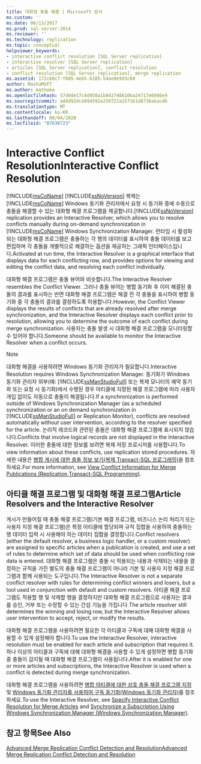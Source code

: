 ```yaml
---
title: 대화형 충돌 해결 | Microsoft 문서
ms.custom: ''
ms.date: 06/13/2017
ms.prod: sql-server-2014
ms.reviewer: ''
ms.technology: replication
ms.topic: conceptual
helpviewer_keywords:
- interactive conflict resolution [SQL Server replication]
- interactive resolver [SQL Server replication]
- articles [SQL Server replication], conflict resolution
- conflict resolution [SQL Server replication], merge replication
ms.assetid: 172c60c7-f605-4eb5-b185-54ae9e9d3c60
author: MashaMSFT
ms.author: mathoma
ms.openlocfilehash: 57d0de17c4d958a1b842748810ba24717e6866e9
ms.sourcegitcommit: ad4d92dce894592a259721a1571b1d8736abacdb
ms.translationtype: MT
ms.contentlocale: ko-KR
ms.lasthandoff: 08/04/2020
ms.locfileid: "87638723"
---
```

# <a name="interactive-conflict-resolution"></a><span data-ttu-id="fd134-102">Interactive Conflict Resolution</span><span class="sxs-lookup"><span data-stu-id="fd134-102">Interactive Conflict Resolution</span></span>
  [!INCLUDE[msCoName](../../../includes/msconame-md.md)] <span data-ttu-id="fd134-103">[!INCLUDE[ssNoVersion](../../../includes/ssnoversion-md.md)] 복제는 [!INCLUDE[msCoName](../../../includes/msconame-md.md)] Windows 동기화 관리자에서 요청 시 동기화 중에 수동으로 충돌을 해결할 수 있는 대화형 해결 프로그램을 제공합니다.</span><span class="sxs-lookup"><span data-stu-id="fd134-103">[!INCLUDE[ssNoVersion](../../../includes/ssnoversion-md.md)] replication provides an Interactive Resolver, which allows you to resolve conflicts manually during on-demand synchronization in [!INCLUDE[msCoName](../../../includes/msconame-md.md)] Windows Synchronization Manager.</span></span> <span data-ttu-id="fd134-104">런타임 시 활성화되는 대화형 해결 프로그램은 충돌하는 각 행의 데이터를 표시하여 충돌 데이터를 보고 편집하며 각 충돌을 개별적으로 해결하는 옵션을 제공하는 그래픽 인터페이스입니다.</span><span class="sxs-lookup"><span data-stu-id="fd134-104">Activated at run time, the Interactive Resolver is a graphical interface that displays data for each conflicting row, and provides options for viewing and editing the conflict data, and resolving each conflict individually.</span></span>  
  
 <span data-ttu-id="fd134-105">대화형 해결 프로그램은 충돌 뷰어와 비슷합니다.</span><span class="sxs-lookup"><span data-stu-id="fd134-105">The Interactive Resolver resembles the Conflict Viewer.</span></span> <span data-ttu-id="fd134-106">그러나 충돌 뷰어는 병합 동기화 후 이미 해결된 충돌의 결과를 표시하는 반면 대화형 해결 프로그램은 해결 전 각 충돌을 표시하여 병합 동기화 중 각 충돌의 결과를 결정하도록 허용합니다.</span><span class="sxs-lookup"><span data-stu-id="fd134-106">However, the Conflict Viewer displays the results of conflicts that are already resolved after merge synchronization, and the Interactive Resolver displays each conflict prior to resolution, allowing you to determine the outcome of each conflict during merge synchronization.</span></span> <span data-ttu-id="fd134-107">사용자는 충돌 발생 시 대화형 해결 프로그램을 모니터링할 수 있어야 합니다.</span><span class="sxs-lookup"><span data-stu-id="fd134-107">Someone should be available to monitor the Interactive Resolver when a conflict occurs.</span></span>  
  
> [!NOTE]  
>  <span data-ttu-id="fd134-108">대화형 해결을 사용하려면 Windows 동기화 관리자가 필요합니다.</span><span class="sxs-lookup"><span data-stu-id="fd134-108">Interactive Resolution requires Windows Synchronization Manager.</span></span> <span data-ttu-id="fd134-109">동기화가 Windows 동기화 관리자 외부(예: [!INCLUDE[ssManStudioFull](../../../includes/ssmanstudiofull-md.md)] 또는 복제 모니터의 예약 동기화 또는 요청 시 동기화)에서 수행된 경우 아티클에 지정된 해결 프로그램에 따라 사용자 개입 없이도 자동으로 충돌이 해결됩니다.</span><span class="sxs-lookup"><span data-stu-id="fd134-109">If a synchronization is performed outside of Windows Synchronization Manager (as a scheduled synchronization or an on demand synchronization in [!INCLUDE[ssManStudioFull](../../../includes/ssmanstudiofull-md.md)] or Replication Monitor), conflicts are resolved automatically without user intervention, according to the resolver specified for the article.</span></span> <span data-ttu-id="fd134-110">논리적 레코드와 관련된 충돌은 대화형 해결 프로그램에 표시되지 않습니다.</span><span class="sxs-lookup"><span data-stu-id="fd134-110">Conflicts that involve logical records are not displayed in the Interactive Resolver.</span></span> <span data-ttu-id="fd134-111">이러한 충돌에 대한 정보를 보려면 복제 저장 프로시저를 사용합니다.</span><span class="sxs-lookup"><span data-stu-id="fd134-111">To view information about these conflicts, use replication stored procedures.</span></span> <span data-ttu-id="fd134-112">자세한 내용은 [병합 게시에 대한 충돌 정보 보기&#40;복제 Transact-SQL 프로그래밍&#41;](../view-conflict-information-for-merge-publications.md)을 참조하세요.</span><span class="sxs-lookup"><span data-stu-id="fd134-112">For more information, see [View Conflict Information for Merge Publications &#40;Replication Transact-SQL Programming&#41;](../view-conflict-information-for-merge-publications.md).</span></span>  
  
## <a name="article-resolvers-and-the-interactive-resolver"></a><span data-ttu-id="fd134-113">아티클 해결 프로그램 및 대화형 해결 프로그램</span><span class="sxs-lookup"><span data-stu-id="fd134-113">Article Resolvers and the Interactive Resolver</span></span>  
 <span data-ttu-id="fd134-114">게시가 만들어질 때 충돌 해결 프로그램(기본 해결 프로그램, 비즈니스 논리 처리기 또는 사용자 지정 해결 프로그램)은 특정 아티클에 할당되며 규칙 집합을 사용하여 충돌하는 행 데이터 입력 시 사용해야 하는 데이터 집합을 결정합니다.</span><span class="sxs-lookup"><span data-stu-id="fd134-114">Conflict resolvers (either the default resolver, a business logic handler, or a custom resolver) are assigned to specific articles when a publication is created, and use a set of rules to determine which set of data should be used when conflicting row data is entered.</span></span> <span data-ttu-id="fd134-115">대화형 해결 프로그램은 충돌 시 적용되는 내용과 삭제되는 내용을 결정하는 규칙을 가진 별도의 충돌 해결 프로그램이 아니라 기본 및 사용자 지정 해결 프로그램과 함께 사용되는 도구입니다.</span><span class="sxs-lookup"><span data-stu-id="fd134-115">The Interactive Resolver is not a separate conflict resolver with rules for determining conflict winners and losers, but a tool used in conjunction with default and custom resolvers.</span></span> <span data-ttu-id="fd134-116">아티클 해결 프로그램도 적용할 행 및 삭제할 행을 결정하지만 대화형 해결 프로그램으로 사용자는 결과를 승인, 거부 또는 수정할 수 있는 간섭 기능을 가집니다.</span><span class="sxs-lookup"><span data-stu-id="fd134-116">The article resolver still determines the winning and losing row, but the Interactive Resolver allows user intervention to accept, reject, or modify the results.</span></span>  
  
 <span data-ttu-id="fd134-117">대화형 해결 프로그램을 사용하려면 필요한 각 아티클과 구독에 대해 대화형 해결을 사용할 수 있게 설정해야 합니다.</span><span class="sxs-lookup"><span data-stu-id="fd134-117">To use the Interactive Resolver, interactive resolution must be enabled for each article and subscription that requires it.</span></span> <span data-ttu-id="fd134-118">하나 이상의 아티클과 구독에 대해 대화형 해결을 사용할 수 있게 설정하면 병합 동기화 중 충돌이 감지될 때 대화형 해결 프로그램이 사용됩니다.</span><span class="sxs-lookup"><span data-stu-id="fd134-118">After it is enabled for one or more articles and subscriptions, the Interactive Resolver is used when a conflict is detected during merge synchronization.</span></span>  
  
 <span data-ttu-id="fd134-119">대화형 해결 프로그램을 사용하려면 [병합 아티클에 대한 상호 충돌 해결 프로그램 지정](..//publish/specify-merge-replication-properties.md#interactive-conflict-resolution) 및 [Windows 동기화 관리자를 사용하여 구독 동기화&#40;Windows 동기화 관리자&#41;](../synchronize-a-subscription-using-windows-synchronization-manager.md)를 참조하세요.</span><span class="sxs-lookup"><span data-stu-id="fd134-119">To use the Interactive Resolver, see [Specify Interactive Conflict Resolution for Merge Articles](..//publish/specify-merge-replication-properties.md#interactive-conflict-resolution) and [Synchronize a Subscription Using Windows Synchronization Manager &#40;Windows Synchronization Manager&#41;](../synchronize-a-subscription-using-windows-synchronization-manager.md).</span></span>  
  
## <a name="see-also"></a><span data-ttu-id="fd134-120">참고 항목</span><span class="sxs-lookup"><span data-stu-id="fd134-120">See Also</span></span>  
 [<span data-ttu-id="fd134-121">Advanced Merge Replication Conflict Detection and Resolution</span><span class="sxs-lookup"><span data-stu-id="fd134-121">Advanced Merge Replication Conflict Detection and Resolution</span></span>](advanced-merge-replication-conflict-detection-and-resolution.md)  
  
  
